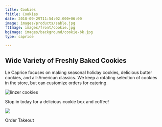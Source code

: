 ```yaml
---
title: Cookies
ftitle: Cookies
date: 2018-09-29T11:54:02.000+06:00
image: images/products/sable.jpg
ftImage: images/front/cookie.jpg
bgImage: images/background/cookie-bk.jpg
type: caprice

---
```

## Wide Variety of Freshly Baked Cookies

Le Caprice focuses on making seasonal holiday cookies, delicious butter cookies, and all-American classics. We keep a rotating selection of cookies in the store, but can customize orders for catering. 

![linzer cookies](/uploads/stain-glass-cookies.png)

Stop in today for a delicious cookie box and coffee!

![](/uploads/cookies.png)

Order Takeout